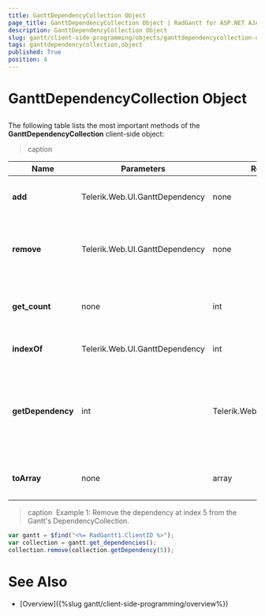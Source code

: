 ```yaml
---
title: GanttDependencyCollection Object
page_title: GanttDependencyCollection Object | RadGantt for ASP.NET AJAX Documentation
description: GanttDependencyCollection Object
slug: gantt/client-side-programming/objects/ganttdependencycollection-object
tags: ganttdependencycollection,object
published: True
position: 4
---
```


# GanttDependencyCollection Object



## 

The following table lists the most important methods of the **GanttDependencyCollection** client-side object:


>caption  

| Name | Parameters | Return Type | Description |
| ------ | ------ | ------ | ------ |
| **add** |Telerik.Web.UI.GanttDependency|none|Adds a dependency to the collection.|
| **remove** |Telerik.Web.UI.GanttDependency|none|Removes a dependency from the collection. See **Example 1**.|
| **get_count** |none|int|Returns the number of dependencies in the collection.|
| **indexOf** |Telerik.Web.UI.GanttDependency|int|Gets the index of a dependency.|
| **getDependency** |int|Telerik.Web.UI.GanttDependency|Gets the dependency from the collection residing at the index specified by the parameter.|
| **toArray** |none|array|Returns the collection represented as array.|


>caption  Example 1: Remove the dependency at index 5 from the Gantt's DependencyCollection.
````JavaScript
var gantt = $find("<%= RadGantt1.ClientID %>");
var collection = gantt.get_dependencies(); 	
collection.remove(collection.getDependency(5));	 
````


# See Also

 * [Overview]({%slug gantt/client-side-programming/overview%})
